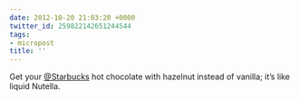 ```yaml
---
date: 2012-10-20 21:03:20 +0000
twitter_id: 259822142651244544
tags:
- micropost
title: ''
---
```


Get your [@Starbucks](https://twitter.com/Starbucks) hot chocolate with hazelnut instead of vanilla; it’s like liquid Nutella.
